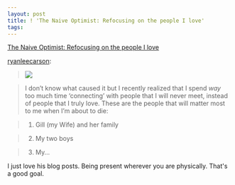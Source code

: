 ```yaml
---
layout: post
title: ! 'The Naive Optimist: Refocusing on the people I love'
tags:
---
```

[The Naive Optimist: Refocusing on the people I love](http://ryancarson.com/post/28981050028/refocusing-on-the-people-i-love)

[ryanleecarson](http://ryancarson.com/post/28981050028/refocusing-on-the-people-i-love):

> ![](http://media.tumblr.com/tumblr_m8fx1esoKE1rneiz8.jpg)

>

> I don’t know what caused it but I recently realized that I spend _way_ too
much time ‘connecting’ with people that I will never meet, instead of people
that I truly love. These are the people that will matter most to me when I’m about to die:

>   1. Gill (my Wife) and her family

>   2. My two boys

>   3. My…

I just love his blog posts. Being present wherever you are physically. That's a good goal.

